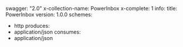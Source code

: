 swagger: "2.0"
x-collection-name: PowerInbox
x-complete: 1
info:
  title: PowerInbox
  version: 1.0.0
schemes:
- http
produces:
- application/json
consumes:
- application/json